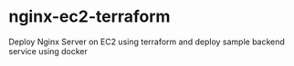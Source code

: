 # nginx-ec2-terraform
Deploy Nginx Server on EC2 using terraform and deploy sample backend service using docker
